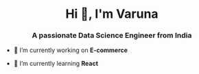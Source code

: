 <h1 align="center">Hi 👋, I'm Varuna</h1>
<h3 align="center">A passionate Data Science Engineer from India</h3>
	


- 🔭 I’m currently working on **E-commerce**

- 🌱 I’m currently learning **React**
